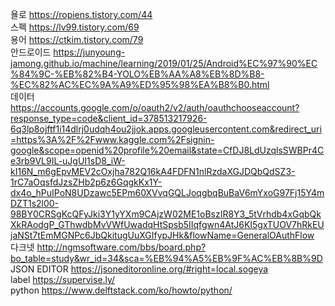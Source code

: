 욜로 https://ropiens.tistory.com/44 <br />
스펙 https://lv99.tistory.com/69 <br />
용어 https://ctkim.tistory.com/79 <br />
안드로이드 https://junyoung-jamong.github.io/machine/learning/2019/01/25/Android%EC%97%90%EC%84%9C-%EB%82%B4-YOLO%EB%AA%A8%EB%8D%B8-%EC%82%AC%EC%9A%A9%ED%95%98%EA%B8%B0.html <br />
데이터 https://accounts.google.com/o/oauth2/v2/auth/oauthchooseaccount?response_type=code&client_id=378513217926-6q3lp8ojftf1i14dlrj0udqh4ou2jjok.apps.googleusercontent.com&redirect_uri=https%3A%2F%2Fwww.kaggle.com%2Fsignin-google&scope=openid%20profile%20email&state=CfDJ8LdUzqlsSWBPr4Ce3rb9VL9IL-uJgUI1sD8_iW-kI16N_m6gEpvMEV2cOxjha782Q16kA4FDFN1nlRzdaXGJDQbQdSZ3-1rC7aOqsfdJzsZHb2p6z6GqgkKx1Y-dx4o_hPuIPoN8UDzawc5EPm60XVvqGQLJoqgbqBuBaV6mYxoG97Fj15Y4mDZT1s2l00-98BY0CRSgKcQFyJki3Y1yYXm9CAjzW02ME1oBszIR8Y3_5tVrhdb4xGqbQkXkRAodgP_GThwdbMvVWfUwadqHtSpsb5IIqfgwn4AtJ6KI5gxTUOV7hRkEUjaNSt7tEmMGNPc6JbQkitugUuXGIfypJHk&flowName=GeneralOAuthFlow <br />
다크넷 http://ngmsoftware.com/bbs/board.php?bo_table=study&wr_id=34&sca=%EB%94%A5%EB%9F%AC%EB%8B%9D <br />
JSON EDITOR https://jsoneditoronline.org/#right=local.sogeya  <br />
label https://supervise.ly/ <br />
python https://www.delftstack.com/ko/howto/python/ <br />
